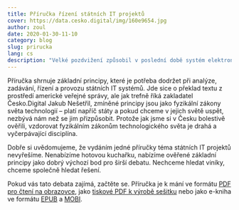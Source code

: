 ```yaml
---
title: Příručka řízení státních IT projektů
cover: https://data.cesko.digital/img/160e9654.jpg
author: zoul
date: 2020-01-30-11-10
category: blog
slug: prirucka
lang: cs
description: "Velké pozdvižení způsobil v poslední době systém elektronických dálničních známek. Je dobré hledat řešení problémů u konkrétních zakázek, ale ještě důležitější je začít něco dělat se systémovou příčinou: stávající podmínky a zavedená praxe ve veřejné správě prakticky znemožňují úspěšně zadávat, řídit a provozovat IT projekty. Jedním z kroků, kterými bychom chtěli k řešení této situace přispět za Česko.Digital, je vydání Příručky řízení státních IT projektů."
---
```


Příručka shrnuje základní principy, které je potřeba dodržet při analýze, zadávání, řízení a provozu státních IT systémů. Jde sice o překlad textu z prostředí americké veřejné správy, ale jak trefně říká zakladatel Česko.Digital Jakub Nešetřil, zmíněné principy jsou jako fyzikální zákony světa technologií – platí napříč státy a pokud chceme v jejich světě uspět, nezbývá nám než se jim přizpůsobit. Protože jak jsme si v Česku bolestivě ověřili, vzdorovat fyzikálním zákonům technologického světa je drahá a vyčerpávající disciplína.

Dobře si uvědomujeme, že vydáním jedné příručky téma státních IT projektů nevyřešíme. Nenabízíme hotovou kuchařku, nabízíme ověřené základní principy jako dobrý výchozí bod pro širší debatu. Nechceme hledat viníky, chceme společně hledat řešení.

Pokud vás tato debata zajímá, začtěte se. Příručka je k mání ve formátu [PDF pro čtení na obrazovce][screen], jako [tiskové PDF k výrobě sešitku][print] nebo jako e-kniha ve formátu [EPUB] a [MOBI].

[screen]: https://github.com/cesko-digital/derisking-handbook/releases/latest/download/handbook.pdf
[print]: https://github.com/cesko-digital/derisking-handbook/releases/latest/download/booklet.pdf
[EPUB]: https://github.com/cesko-digital/derisking-handbook/releases/latest/download/handbook.epub
[MOBI]: https://github.com/cesko-digital/derisking-handbook/releases/latest/download/handbook.mobi